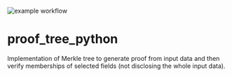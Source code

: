 ![example workflow](https://github.com/lknix/proof_tree_python/actions/badge.svg)

# proof_tree_python
Implementation of Merkle tree to generate proof from input data and then verify memberships of selected fields (not disclosing the whole input data).
